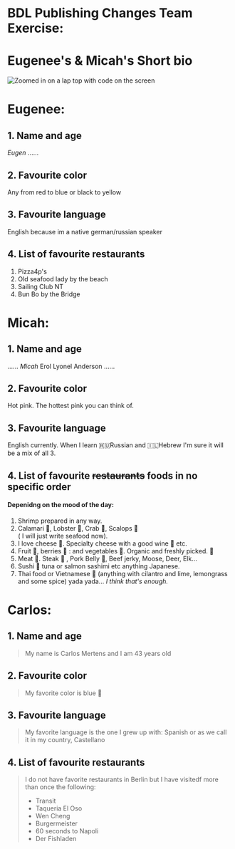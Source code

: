 # BDL Publishing Changes Team Exercise:

# Eugenee's & Micah's Short bio

![Zoomed in on a lap top with code on the screen](https://images.unsplash.com/photo-1488590528505-98d2b5aba04b?ixlib=rb-4.0.3&ixid=M3wxMjA3fDB8MHxwaG90by1wYWdlfHx8fGVufDB8fHx8fA%3D%3D&auto=format&fit=crop&w=1170&q=80)

# Eugenee:

## 1. Name and age

_Eugen_ ......

## 2. Favourite color

Any from red to blue or black to yellow

## 3. Favourite language

English because im a native german/russian speaker

## 4. List of favourite restaurants

1. Pizza4p's
2. Old seafood lady by the beach
3. Sailing Club NT
4. Bun Bo by the Bridge

# Micah:

## 1. Name and age

...... _Micah_ Erol Lyonel Anderson ......

## 2. Favourite color

Hot pink. The hottest pink you can think of.

## 3. Favourite language

English currently.
When I learn 🇷🇺Russian and 🇮🇱Hebrew I'm sure it will be a mix of all 3.

## 4. List of favourite ~~restaurants~~ foods in no specific order

#### Depenidng on the mood of the day:

1. Shrimp prepared in any way.
2. Calamari 🐙, Lobster 🦞, Crab 🦀, Scalops 🌊  
   ( I will just write seafood now).
3. I love cheese 🧀. Specialty cheese with a good wine 🍷 etc.
4. Fruit 🥭, berries 🍓 : and vegetables 🥒.
   Organic and freshly picked. 🤤
5. Meat 🍖. Steak 🥩 , Pork Belly 🥓, Beef jerky, Moose, Deer, Elk...
6. Sushi 🍣 tuna or salmon sashimi etc anything Japanese.
7. Thai food or Vietnamese 🥣 (anything with cilantro and lime, lemongrass and some spice) yada yada...
   _I think that's enough._

# Carlos:

## 1. Name and age

> My name is Carlos Mertens and I am 43 years old

## 2. Favourite color

> My favorite color is blue 💙

## 3. Favourite language

> My favorite language is the one I grew up with: Spanish or as we call it in my country, Castellano

## 4. List of favourite restaurants

> I do not have favorite restaurants in Berlin but I have visitedf more than once the following:
>
> - Transit
> - Taqueria El Oso
> - Wen Cheng
> - Burgermeister
> - 60 seconds to Napoli
> - Der Fishladen
